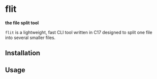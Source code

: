 # flit
**the file split tool**

`flit` is a lightweight, fast CLI tool written in C17
designed to split one file into several smaller files. 

## Installation

## Usage